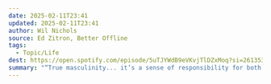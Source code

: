 ```yaml
---
date: 2025-02-11T23:41
updated: 2025-02-11T23:41
author: Wil Nichols
source: Ed Zitron, Better Offline
tags:
  - Topic/Life
dest: https://open.spotify.com/episode/5uTJYWdB9eVKvjTlDZxMoq?si=261353cc15b44681
summary: "“True masculinity... it’s a sense of responsibility for both oneself and others and the things that we do, and finding strength in supporting and uplifting those close to you. And loving more, and caring more for people.” - 23:24-23:42"
---
```


